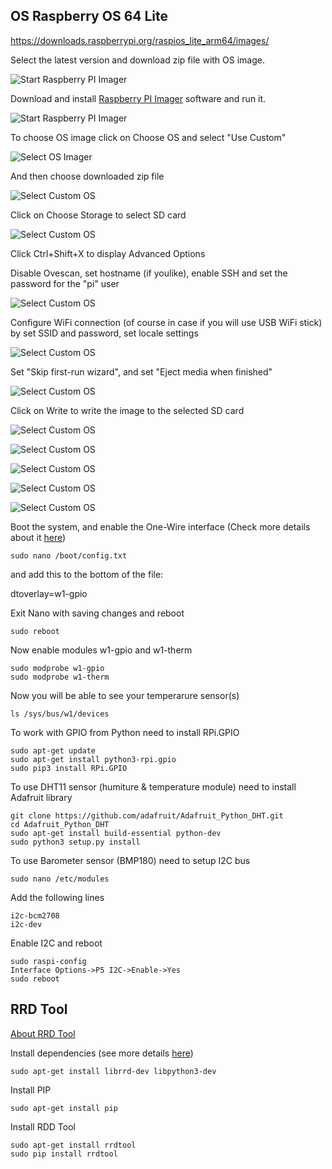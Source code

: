 ## OS Raspberry OS 64 Lite

https://downloads.raspberrypi.org/raspios_lite_arm64/images/

Select the latest version and download zip file with OS image.

![Start Raspberry PI Imager](images/raspios-image.png)

Download and install [Raspberry PI Imager](https://www.raspberrypi.com/software/) software and run it.

![Start Raspberry PI Imager](images/rpi-imager-1.png)

To choose OS image click on Choose OS and select "Use Custom"

![Select OS Imager](images/rpi-imager-2.png)

And then choose downloaded zip file

![Select Custom OS](images/rpi-imager-3.png)

Click on Choose Storage to select SD card

![Select Custom OS](images/rpi-imager-4.png)

Click Ctrl+Shift+X to display Advanced Options

Disable Ovescan, set hostname (if youlike), enable SSH and set the password for the "pi" user

![Select Custom OS](images/rpi-imager-4-1.png)

Configure WiFi connection (of course in case if you will use USB WiFi stick) by set SSID and password,
set locale settings

![Select Custom OS](images/rpi-imager-4-2.png)

Set "Skip first-run wizard", and set "Eject media when finished"

![Select Custom OS](images/rpi-imager-4-3.png)

Click on Write to write the image to the selected SD card

![Select Custom OS](images/rpi-imager-5.png)

![Select Custom OS](images/rpi-imager-6.png)

![Select Custom OS](images/rpi-imager-7.png)

![Select Custom OS](images/rpi-imager-8.png)

![Select Custom OS](images/rpi-imager-9.png)

Boot the system, and enable the One-Wire interface (Check more details about it [here](https://pinout.xyz/pinout/1_wire))

```console
sudo nano /boot/config.txt
```

and add this to the bottom of the file:

dtoverlay=w1-gpio

Exit Nano with saving changes and reboot

```console
sudo reboot
```

Now enable modules w1-gpio and w1-therm

```console
sudo modprobe w1-gpio
sudo modprobe w1-therm
```

Now you will be able to see your temperarure sensor(s)

```console
ls /sys/bus/w1/devices
```

To work with GPIO from Python need to install RPi.GPIO
```console
sudo apt-get update
sudo apt-get install python3-rpi.gpio
sudo pip3 install RPi.GPIO
```

To use DHT11 sensor (humiture & temperature module) need to install Adafruit library
```console
git clone https://github.com/adafruit/Adafruit_Python_DHT.git
cd Adafruit_Python_DHT
sudo apt-get install build-essential python-dev
sudo python3 setup.py install
```

To use Barometer sensor (BMP180) need to setup I2C bus
```console
sudo nano /etc/modules
```

Add the following lines
```console
i2c-bcm2708
i2c-dev
```

Enable I2C and reboot
```console
sudo raspi-config
Interface Options->P5 I2C->Enable->Yes
sudo reboot
```





## RRD Tool

[About RRD Tool](https://www.mrtg.org/rrdtool/)

Install dependencies (see more details [here](https://pythonhosted.org/rrdtool/install.html#debian-ubuntu))

```console
sudo apt-get install librrd-dev libpython3-dev
```

Install PIP

```console
sudo apt-get install pip
```

Install RDD Tool

```console
sudo apt-get install rrdtool
sudo pip install rrdtool
```